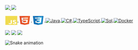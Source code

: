 <div>
  <a href="https://github.com/Marcuusvp">
  <img height="180em" src="https://github-readme-stats.vercel.app/api?username=Marcuusvp&show_icons=true&theme=tokyonight&include_all_commits=true&count_private=true"/>
  <img height="180em" src="https://github-readme-stats.vercel.app/api/top-langs/?username=Marcuusvp&layout=compact&langs_count=6&theme=tokyonight"/>
</div>
<div style="display: inline_block"><br>
  <img align="center" alt="Js" height="30" width="40" src="https://raw.githubusercontent.com/devicons/devicon/master/icons/javascript/javascript-plain.svg">
  <img align="center" alt="HTML" height="30" width="40" src="https://raw.githubusercontent.com/devicons/devicon/master/icons/html5/html5-original.svg">
  <img align="center" alt="CSS" height="30" width="40" src="https://raw.githubusercontent.com/devicons/devicon/master/icons/css3/css3-original.svg">
  <img align="center" alt="Java" height="30" width="40" src="https://cdn.jsdelivr.net/gh/devicons/devicon/icons/java/java-original-wordmark.svg">
  <img align="center" alt="C#" height="30" width="40" src="https://cdn.cdnlogo.com/logos/c/27/c.svg">
  <img align="center" alt="TypeScript" height="30" width="40" src="https://cdn.worldvectorlogo.com/logos/typescript-2.svg">
  <img align="center" alt="Sql" height="30" width="40" src="https://w7.pngwing.com/pngs/167/148/png-transparent-microsoft-azure-sql-database-microsoft-sql-server-database-blue-text-logo-thumbnail.png">
  <img align="center" alt="Docker" height="30" width="40" src="https://w7.pngwing.com/pngs/505/151/png-transparent-using-docker-developing-and-deploying-software-with-containers-devops-computer-software-mongodb-docker-comic-computer-network-marine-mammal-logo.png">
  
  

</div>
 
 <br>
 

 
<div> 
  <a href="https://instagram.com/marcuusvp" target="_blank"><img src="https://img.shields.io/badge/-Instagram-%23E4405F?style=for-the-badge&logo=instagram&logoColor=white" target="_blank"></a>
  <a href = "mailto:marcusviniciuspereira1@gmail.com"><img src="https://img.shields.io/badge/-Gmail-%23333?style=for-the-badge&logo=gmail&logoColor=white" target="_blank"></a>
  <a href="https://www.linkedin.com/in/marcus-vinicius-pereira-045613239/" target="_blank"><img src="https://img.shields.io/badge/-LinkedIn-%230077B5?style=for-the-badge&logo=linkedin&logoColor=white" target="_blank"></a> 
 
  ![Snake animation](https://github.com/Marcuusvp/Marcuusvp/blob/output/github-contribution-grid-snake.svg)

</div>
